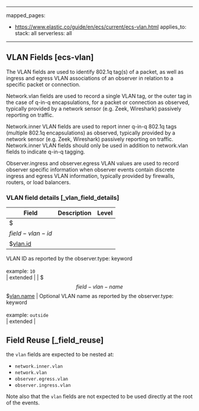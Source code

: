 <!-- This file is automatically generated. Don't edit it manually! -->

---
mapped_pages:
  - https://www.elastic.co/guide/en/ecs/current/ecs-vlan.html
applies_to:
  stack: all
  serverless: all
---

## VLAN Fields [ecs-vlan]

The VLAN fields are used to identify 802.1q tag(s) of a packet, as well as ingress and egress VLAN associations of an observer in relation to a specific packet or connection.

Network.vlan fields are used to record a single VLAN tag, or the outer tag in the case of q-in-q encapsulations, for a packet or connection as observed, typically provided by a network sensor (e.g. Zeek, Wireshark) passively reporting on traffic.

Network.inner VLAN fields are used to report inner q-in-q 802.1q tags (multiple 802.1q encapsulations) as observed, typically provided by a network sensor  (e.g. Zeek, Wireshark) passively reporting on traffic. Network.inner VLAN fields should only be used in addition to network.vlan fields to indicate q-in-q tagging.

Observer.ingress and observer.egress VLAN values are used to record observer specific information when observer events contain discrete ingress and egress VLAN information, typically provided by firewalls, routers, or load balancers.

### VLAN field details [_vlan_field_details]

| Field  | Description | Level |
|---|---|---|
| $$$field-vlan-id$$$[vlan.id](#field-vlan-id) |
VLAN ID as reported by the observer.type: keyword<br><br>
example: `10`<br>| extended |
| $$$field-vlan-name$$$[vlan.name](#field-vlan-name) |
Optional VLAN name as reported by the observer.type: keyword<br><br>
example: `outside`<br>| extended |

## Field Reuse [_field_reuse]

the `vlan` fields are expected to be nested at:

* `network.inner.vlan`
* `network.vlan`
* `observer.egress.vlan`
* `observer.ingress.vlan`

Note also that the `vlan` fields are not expected to be used directly at the root of the events.
